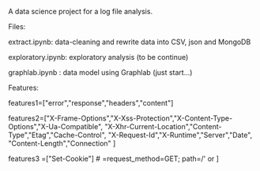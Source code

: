 
A data science project for a log file analysis.

Files:

extract.ipynb:  data-cleaning and rewrite data into CSV, json and MongoDB

exploratory.ipynb: exploratory analysis (to be continue)

graphlab.ipynb : data model using Graphlab (just start...)


Features:

  features1=["error","response","headers","content"]

  features2=["X-Frame-Options","X-Xss-Protection","X-Content-Type-Options","X-Ua-Compatible",
               "X-Xhr-Current-Location","Content-Type","Etag","Cache-Control",
               "X-Request-Id","X-Runtime","Server","Date",
               "Content-Length","Connection" 
            ]

  features3 =["Set-Cookie"]  # =request_method=GET; path=/' or ]





